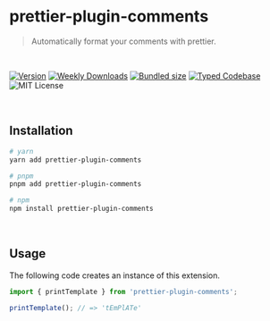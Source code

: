 # prettier-plugin-comments

> Automatically format your comments with prettier.

<br />

[![Version][version]][npm] [![Weekly Downloads][downloads-badge]][npm]
[![Bundled size][size-badge]][size] [![Typed Codebase][typescript]](./src/index.ts)
![MIT License][license]

[version]: https://flat.badgen.net/npm/v/prettier-plugin-comments
[npm]: https://npmjs.com/package/prettier-plugin-comments
[license]: https://flat.badgen.net/badge/license/MIT/purple
[size]: https://bundlephobia.com/result?p=prettier-plugin-comments
[size-badge]: https://flat.badgen.net/bundlephobia/minzip/prettier-plugin-comments
[typescript]: https://flat.badgen.net/badge/icon/TypeScript?icon=typescript&label
[downloads-badge]: https://badgen.net/npm/dw/prettier-plugin-comments/red?icon=npm

<br />

## Installation

```bash
# yarn
yarn add prettier-plugin-comments

# pnpm
pnpm add prettier-plugin-comments

# npm
npm install prettier-plugin-comments
```

<br />

## Usage

The following code creates an instance of this extension.

```ts
import { printTemplate } from 'prettier-plugin-comments';

printTemplate(); // => 'tEmPlATe'
```
